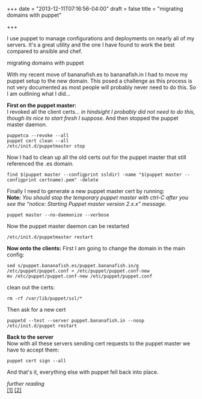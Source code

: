 +++
date = "2013-12-11T07:16:56-04:00"
draft = false
title = "migrating domains with puppet"

+++

I use puppet to manage configurations and deployments on nearly all of my servers.  It's a great utility and the one I have found to work the best compared to ansible and chef. 

migrating domains with puppet

With my recent move of bananafish.es to bananafish.in I had to move my puppet setup to the new domain.  This posed a challenge as this process is not very documented as most people will probably never need to do this.  So I am outlining what I did...

**First on the puppet master:**  
I revoked all the client certs... *in hindsight I probably did not need to do this, though its nice to start fresh I suppose*.  And then stopped the puppet master daemon.
```
puppetca --revoke --all
puppet cert clean --all
/etc/init.d/puppetmaster stop
```
Now I had to clean up all the old certs out for the puppet master that still referenced the .es domain.
```
find $(puppet master --configprint ssldir) -name "$(puppet master --configprint certname).pem" -delete
```
Finally I need to generate a new puppet master cert by running:  
**Note:** *You should stop the temporary puppet master with ctrl-C after you see the “notice: Starting Puppet master version 2.x.x” message.*
```
puppet master --no-daemonize --verbose
```
Now the puppet master daemon can be restarted
```
/etc/init.d/puppetmaster restart
```

**Now onto the clients:**
First I am going to change the domain in the main config:
```
sed s/puppet.bananafish.es/puppet.bananafish.in/g /etc/puppet/puppet.conf > /etc/puppet/puppet.conf-new
mv /etc/puppet/puppet.conf-new /etc/puppet/puppet.conf
```

clean out the certs:
```
rm -rf /var/lib/puppet/ssl/*
```

Then ask for a new cert
```
puppetd --test --server puppet.bananafish.in --noop
/etc/init.d/puppet restart
```

**Back to the server**  
Now with all these servers sending cert requests to the puppet master we have to accept them:

```
puppet cert sign --all
```

And that's it, everything else with puppet fell back into place.

*further reading*  
[[1]](http://fvtool.wordpress.com/2013/04/15/exiting-no-certificate-found-and-waitforcert-is-disabled-installing-puppet/)
[[2]](http://docs.puppetlabs.com/guides/troubleshooting.html#agents-are-failing-with-a-hostname-was-not-match-with-the-server-certificate-error-whats-wrong)
